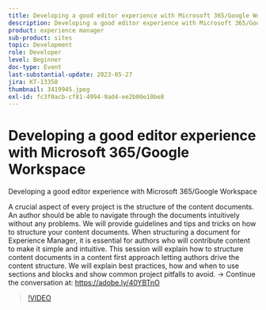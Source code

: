 ```yaml
---
title: Developing a good editor experience with Microsoft 365/Google Workspace
description: Developing a good editor experience with Microsoft 365/Google WorkspaceA crucial aspect of every project is the structure of the content documents. An author should be able to navigate through the documents intuitively without any problems. We will provide guidelines and tips and tricks on how to structure your content documents. When structuring a document for Experience Manager, it is essential for authors who will contribute content to make it simple and intuitive. This session will explain how to structure content documents in a content first approach letting authors drive the content structure. We will explain best practices, how and when to use sections and blocks and show common project pitfalls to avoid.
product: experience manager
sub-product: sites
topic: Development
role: Developer
level: Beginner
doc-type: Event
last-substantial-update: 2023-05-27
jira: KT-13358
thumbnail: 3419945.jpeg
exl-id: fc3f0acb-cf81-4994-9ad4-ee2b00e10be8
---
```

# Developing a good editor experience with Microsoft 365/Google Workspace

Developing a good editor experience with Microsoft 365/Google Workspace

A crucial aspect of every project is the structure of the content documents. An author should be able to navigate through the documents intuitively without any problems. We will provide guidelines and tips and tricks on how to structure your content documents. When structuring a document for Experience Manager, it is essential for authors who will contribute content to make it simple and intuitive. This session will explain how to structure content documents in a content first approach letting authors drive the content structure. We will explain best practices, how and when to use sections and blocks and show common project pitfalls to avoid. → Continue the conversation at: https://adobe.ly/40YBTnO

>[!VIDEO](https://video.tv.adobe.com/v/3419945/?learn=on)
